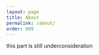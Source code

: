 ```yaml
---
layout: page
title: About
permalink: /about/
order: 999
---
```


this part is still underconsideration 